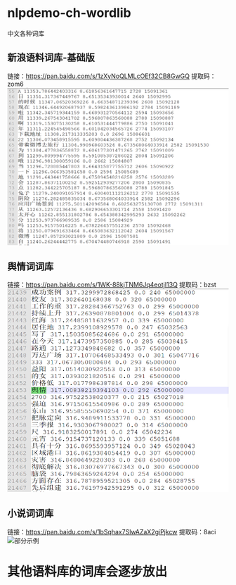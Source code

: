 # nlpdemo-ch-wordlib
中文各种词库
## 新浪语料词库-基础版
链接：https://pan.baidu.com/s/1zXyNoQLMLcOEf32CB8GwGQ 
提取码：zom6
![部分示例](https://github.com/MrLi008/nlpdemo-ch-wordlib/blob/master/images/新浪语料词库截图.png)
## 舆情词词库
链接：https://pan.baidu.com/s/1WK-88kjTNM6Jq4eotjI13Q 
提取码：bzst
![部分示例](https://github.com/MrLi008/nlpdemo-ch-wordlib/blob/master/images/舆情语料词库截图.png)
## 小说词词库
链接：https://pan.baidu.com/s/1bSqhax7SlwAZaX2giPjkcw 
提取码：8aci 
![部分示例](https://github.com/MrLi008/nlpdemp-ch-wordlib/blob/master/images/b47326fa2a9c203b6459490da4174e4.png)
# 其他语料库的词库会逐步放出
